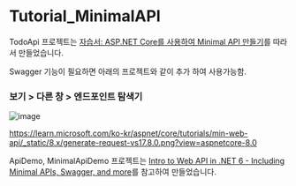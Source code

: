 # Tutorial_MinimalAPI


TodoApi 프로젝트는 [자습서: ASP.NET Core를 사용하여 Minimal API 만들기](https://learn.microsoft.com/ko-kr/aspnet/core/tutorials/min-web-api?view=aspnetcore-8.0&tabs=visual-studio)를 따라서 만들었습니다.

Swagger 기능이 필요하면 아래의 프로젝트와 같이 추가 하여 사용가능함.


### 보기 > 다른 창 > 엔드포인트 탐색기

![image](https://github.com/krdn/Tutorial_MinimalAPI/assets/5511718/26ffee59-8aa5-4f13-9254-0c69bcae78a8)


https://learn.microsoft.com/ko-kr/aspnet/core/tutorials/min-web-api/_static/8.x/generate-request-vs17.8.0.png?view=aspnetcore-8.0


ApiDemo, MinimalApiDemo 프로젝트는 [Intro to Web API in .NET 6 - Including Minimal APIs, Swagger, and more](https://www.youtube.com/watch?v=87oOF9Ve-KA)를 참고하여 만들었습니다.



